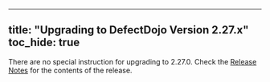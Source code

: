 
---
title: "Upgrading to DefectDojo Version 2.27.x"
toc_hide: true
---
There are no special instruction for upgrading to 2.27.0. Check the [Release Notes](https://github.com/DefectDojo/django-DefectDojo/releases/tag/2.27.0) for the contents of the release.
